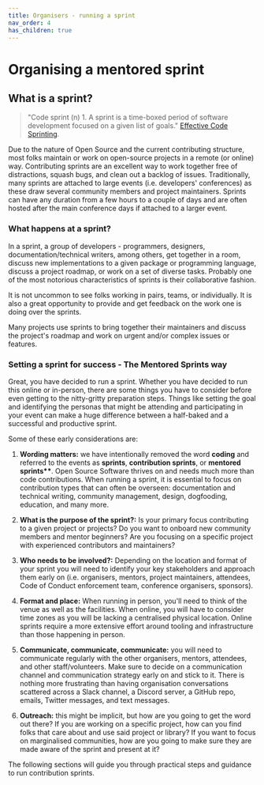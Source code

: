 ```yaml
---
title: Organisers - running a sprint
nav_order: 4
has_children: true
---
```


# Organising a mentored sprint

## What is a sprint?

> "Code sprint (n) 1. A sprint is a time-boxed period of software development focused on a given list of goals." [Effective Code Sprinting](https://www.slideshare.net/reidab/effective-code-sprinting).

Due to the nature of Open Source and the current contributing structure, most folks maintain or work on open-source projects in a remote (or online) way. Contributing sprints are an excellent way to work together free of distractions, squash bugs, and clean out a backlog of issues.
Traditionally, many sprints are attached to large events (i.e. developers' conferences) as these draw several community members and project maintainers.
Sprints can have any duration from a few hours to a couple of days and are often hosted after the main conference days if attached to a larger event.

### What happens at a sprint?

In a sprint, a group of developers - programmers, designers, documentation/technical writers, among others, get together in a room, discuss new implementations to a given package or programming language, discuss a project roadmap, or work on a set of diverse tasks. Probably one of the most notorious characteristics of sprints is their collaborative fashion.

It is not uncommon to see folks working in pairs, teams, or individually. It is also a great opportunity to provide and get feedback on the work one is doing over the sprints.

Many projects use sprints to bring together their maintainers and discuss the project's roadmap and work on urgent and/or complex issues or features.

### Setting a sprint for success - The Mentored Sprints way

Great, you have decided to run a sprint. Whether you have decided to run this online or in-person, there are some things you have to consider before even getting to the nitty-gritty preparation steps. Things like setting the goal and identifying the personas that might be attending and participating in your event can make a huge difference between a half-baked and a successful and productive sprint.

Some of these early considerations are:

1. **Wording matters:** we have intentionally removed the word **coding** and referred to the events as **sprints**, **contribution sprints**, or **mentored** **sprints\*\***. Open Source Software thrives on and needs much more than code contributions. When running a sprint, it is essential to focus on contribution types that can often be overseen: documentation and technical writing, community management, design, dogfooding, education, and many more.

2. **What is the purpose of the sprint?:** Is your primary focus contributing to a given project or projects? Do you want to onboard new community members and mentor beginners? Are you focusing on a specific project with experienced contributors and maintainers?

3. **Who needs to be involved?:** Depending on the location and format of your sprint you will need to identify your key stakeholders and approach them early on (i.e. organisers, mentors, project maintainers, attendees, Code of Conduct enforcement team, conference organisers, sponsors).

4. **Format and place:** When running in person, you'll need to think of the venue as well as the facilities. When online, you will have to consider time zones as you will be lacking a centralised physical location. Online sprints require a more extensive effort around tooling and infrastructure than those happening in person.

5. **Communicate, communicate, communicate:** you will need to communicate regularly with the other organisers, mentors, attendees, and other staff/volunteers. Make sure to decide on a communication channel and communication strategy early on and stick to it. There is nothing more frustrating than having organisation conversations scattered across a Slack channel, a Discord server, a GitHub repo, emails, Twitter messages, and text messages.

6. **Outreach:** this might be implicit, but how are you going to get the word out there? If you are working on a specific project, how can you find folks that care about and use said project or library? If you want to focus on marginalised communities, how are you going to make sure they are made aware of the sprint and present at it?

The following sections will guide you through practical steps and guidance to run contribution sprints.
